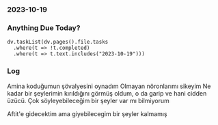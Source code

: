 ### 2023-10-19

### Anything Due Today?
```dataviewjs
dv.taskList(dv.pages().file.tasks 
  .where(t => !t.completed)
  .where(t => t.text.includes("2023-10-19")))
```
### Log

Amina koduğumun şövalyesini oynadım
Olmayan nöronlarımı sikeyim
Ne kadar bir şeylerimin kırıldığını görmüş oldum, o da garip ve hani cidden üzücü. Çok söyleyebileceğim bir şeyler var mı bilmiyorum

Aftit'e gidecektim ama giyebilecegim bir şeyler kalmamış
